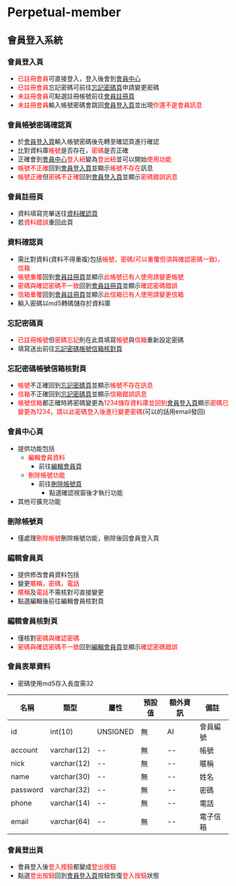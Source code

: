 # Perpetual-member
## 會員登入系統

### 會員登入頁
* <font color=#FF0000>已註冊會員</font>可直接登入，登入後會到<u>會員中心</u>
* <font color=#FF0000>已註冊會員</font>忘記密碼可前往<u>忘記密碼頁</u>申請變更密碼
* <font color=#FF0000>未註冊會員</font>可點選註冊帳號前往<u>會員註冊頁</u>
* <font color=#FF0000>未註冊會員</font>輸入帳號密碼會跳回<u>會員登入頁</u>並出現<font color=#FF0000>你還不是會員訊息</font>

### 會員帳號密碼確認頁
* 於<u>會員登入頁</u>輸入帳號密碼後先轉至確認頁進行確認
* 比對資料庫<font color=#FF0000>帳號</font>是否存在，<font color=#FF0000>密碼</font>是否正確
* 正確會到<u>會員中心</u><font color=#FF0000>登入紐</font>變為<font color=#FF0000>登出紐</font>並可以開始<font color=#FF0000>使用功能</font>
* <font color=#FF0000>帳號不正確</font>回到<u>會員登入頁</u>並顯示<font color=#FF0000>帳號不存在</font>訊息
* <font color=#FF0000>帳號正確</font>但<font color=#FF0000>密碼不正確</font>回到<u>會員登入頁</u>並顯示<font color=#FF0000>密碼錯誤訊息</font>

### 會員註冊頁
* 資料填寫完畢送往<u>資料確認頁</u>
* 若<font color=#FF0000>資料錯誤</font>重回此頁

### 資料確認頁
* 需比對資料(資料不得重複)包括<font color=#FF0000>帳號，密碼(可以重覆但須與確認密碼一致)，信箱</font>
* <font color=#FF0000>帳號重覆</font>回到<u>會員註冊頁</u>並顯示<font color=#FF0000>此帳號已有人使用請變更帳號</font>
* <font color=#FF0000>密碼與確認密碼不一致</font>回到<u>會員註冊頁</u>並顯示<font color=#FF0000>確認密碼錯誤</font>
* <font color=#FF0000>信箱重覆</font>回到<u>會員註冊頁</u>並顯示<font color=#FF0000>此信箱已有人使用請變更信箱</font>
* 輸入密碼以md5轉碼儲存於資料庫

### 忘記密碼頁
* <font color=#FF0000>已註冊帳號</font>但<font color=#FF0000>密碼忘記</font>則在此頁填寫<font color=#FF0000>帳號</font>與<font color=#FF0000>信箱</font>重新設定密碼
* 填寫送出前往<u>忘記密碼帳號信箱核對頁</u>

### 忘記密碼帳號信箱核對頁
* <font color=#FF0000>帳號</font>不正確回到<u>忘記密碼頁</u>並顯示<font color=#FF0000>帳號不存在訊息</font>
* <font color=#FF0000>信箱</font>不正確回到<u>忘記密碼頁</u>並顯示<font color=#FF0000>信箱錯誤訊息</font>
* <font color=#FF0000>帳號信箱</font>都正確時將密碼變更為<font color=#FF0000>1234儲存資料庫並回到</font><u>會員登入頁</u>顯示<font color=#FF0000>密碼已變更為1234，請以此密碼登入後進行變更密碼</font>(可以的話用email發回)

### 會員中心頁
* 提供功能包括
    * <font color=#FF0000>編輯會員資料</font>
        * 前往<u>編輯會員頁</u>
    * <font color=#FF0000>刪除帳號功能</font>
        * 前往<u>刪除帳號頁</u>
            * 點選確認視窗後才執行功能
* 其他可擴充功能

### 刪除帳號頁
* 僅處理<font color=#FF0000>刪除帳號</font>刪除帳號功能，刪除後回會員登入頁

### 編輯會員頁
* 提供修改會員資料包括
* 變更<font color=#FF0000>暱稱，密碼，電話</font>
* <font color=#FF0000>暱稱</font>及<font color=#FF0000>電話</font>不需核對可直接變更
* 點選編輯後前往編輯會員核對頁

### 編輯會員核對頁
* 僅核對<font color=#FF0000>密碼與確認密碼</font>
* <font color=#FF0000>密碼與確認密碼不一致</font>回到<u>編輯會員頁</u>並顯示<font color=#FF0000>確認密碼錯誤</font>

### 會員表單資料
* 密碼使用md5存入長度需32

|名稱|類型|屬性|預設值|額外資訊|備註|
|--|--|--|--|--|--|
|id|int(10)|UNSIGNED|無|AI|會員編號|
|account|varchar(12)|--|無|--|帳號|
|nick|varchar(12)|--|無|--|暱稱|
|name|varchar(30)|--|無|--|姓名|
|password|varchar(32)|--|無|--|密碼|
|phone|varchar(14)|--|無|--|電話|
|email|varchar(64)|--|無|--|電子信箱|

### 會員登出頁
* 會員登入後<font color=#FF0000>登入按鈕</font>都變成<font color=#FF0000>登出按鈕</font>
* 點選<font color=#FF0000>登出按鈕</font>回到<u>會員登入頁</u>按鈕恢復<font color=#FF0000>登入按鈕</font>狀態
